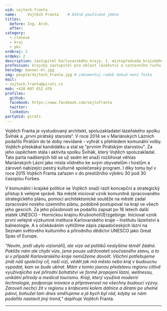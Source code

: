 ```yaml
---
uid: vojtech.franta
name:     Vojtěch Franta  	# běžně používáné jméno
titles:
  before: Ing. Arch.
  after:
category:
  - clenove
  - kraj
  - pks
ordkraj: 2
ordpks: 2
description: zastupitel Karlovarského kraje, 1. místopředseda krajského sdružení
profession: krajský zastupitel pro oblast lázeňství a cestovního ruchu, první Pirátský starosta, architekt a spoluzakladatel Šviháka
heroImg: banner-ml.jpg
img: people/Vojtech_Franta.jpg # zakomentuj radek dokud není fotka
mail:
- vojtech.franta@pirati.cz
mob: +420 607 012 476
profiles:
  github:
  facebook: https://www.facebook.com/vojtafranta
  twitter:
  linkedin:
partyUid: pirati
---
```


Vojtěch Franta je vystudovaný architekt, spoluzakladatel lázeňského spolku Švihák a „první pirátský starosta“. V roce 2014 se v Mariánských Lázních podařilo Pirátům do té doby nevídané - vyhrát s přehledem komunální volby. Vojtěch přeskákal kandidátku a stal se "prvním Pirátským starostou". Za jeho úspěchem stála i aktivita spolku Švihák, který Vojtěch spoluzakládal. Tato parta nadšených lidí se už sedm let snaží rozšiřovat věhlas Mariánských Lázní jako místa vlídného ke svým obyvatelům i hostům a zároveň nabízející pestrý kulturně společenský program. I díky tomu byl v roce 2015 Vojtěch Franta zařazen v do prestižního výběru 30 pod 30 časopisu Forbes.  
  
V komunální i krajské politice se Vojtěch snaží razit koncepční a strategický přístup k veřejné správě. Na městě inicioval vznik komunitně zpracovaného strategického plánu, pomocí architektonické soutěže na městě zadal zpracování nového územního plánu, podobně postupoval na kraji ve všech jeho gescích. Za jeho působnosti se podařilo zapsat po 16 letech další statek UNESCO - Hornickou krajinu Krušnohoří/Erzgebirge. Inicioval vznik první veřejné výzkumné instituce Karlovarského kraje – Institutu lázeňství a balneologie. A s očekáváním vyhlížíme zápis západočeských lázní na Seznam světového kulturního a přírodního dědictví UNESCO jako Great Spas of Europe.  
  
*"Nevím, jestli ubylo vizionářů, ale vize od politiků neslyšíme téměř žádné. Pakliže nám ale chybí vize, jsme pouze udržovateli současného stavu, a to si v případě Karlovarského kraje nemůžeme dovolit. Všichni potřebujeme znát náš společný cíl, naší vizi, vědět jak má město nebo kraj v budoucnu vypadat, kam se bude ubírat. Mám v tomto jasnou představu regionu citlivě využívajícího své přírodní bohatství ve formě propojení lázní, wellnessu, unikátní přírody a medical tourismu. Kraji, který využívá moderní technologie, podporuje inovace a připravenost na všechny budoucí výzvy. Zároveň nechci žít v regionu s krabicemi kolem dálnice a dírami po uhelné pánvi, bohužel tam dnes směřujeme a já bych byl rád, kdyby se nám podařilo nastavit jiný trend,"* doplňuje Vojtěch Franta.

---

